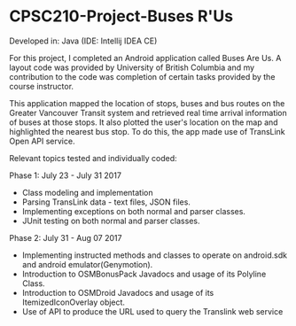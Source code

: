 # CPSC210-Project-Buses R'Us

Developed in: Java (IDE: Intellij IDEA CE)

For this project, I completed an Android application called Buses Are Us. A layout code was provided by 
University of British Columbia and my contribution to the code was completion of certain tasks provided by 
the course instructor.

This application mapped the location of stops, buses and bus routes on the Greater Vancouver Transit system 
and retrieved real time arrival information of buses at those stops. It also plotted the user's location on the map 
and highlighted the nearest bus stop. To do this, the app made use of TransLink Open API service.

Relevant topics tested and individually coded:

Phase 1: July 23 - July 31 2017
- Class modeling and implementation
- Parsing TransLink data - text files, JSON files.
- Implementing exceptions on both normal and parser classes.
- JUnit testing on both normal and parser classes.

Phase 2: July 31 - Aug 07 2017
- Implementing instructed methods and classes to operate on android.sdk and android emulator(Genymotion).
- Introduction to OSMBonusPack Javadocs and usage of its Polyline Class.
- Introduction to OSMDroid Javadocs and usage of its ItemizedIconOverlay object.
- Use of API to produce the URL used to query the Translink web service
